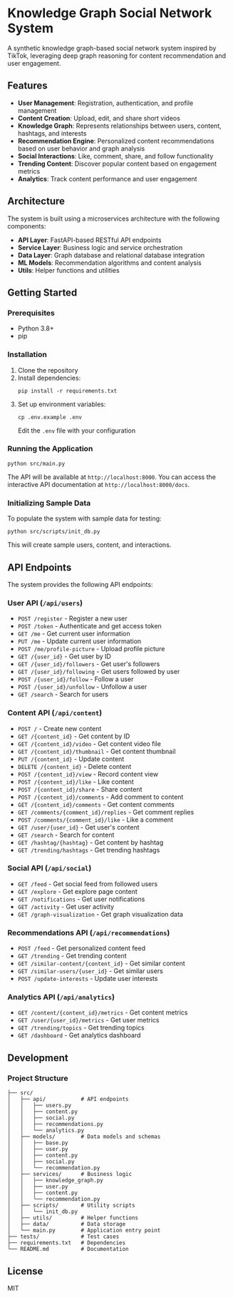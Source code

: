 # Knowledge Graph Social Network System

A synthetic knowledge graph-based social network system inspired by TikTok, leveraging deep graph reasoning for content recommendation and user engagement.

## Features

- **User Management**: Registration, authentication, and profile management
- **Content Creation**: Upload, edit, and share short videos
- **Knowledge Graph**: Represents relationships between users, content, hashtags, and interests
- **Recommendation Engine**: Personalized content recommendations based on user behavior and graph analysis
- **Social Interactions**: Like, comment, share, and follow functionality
- **Trending Content**: Discover popular content based on engagement metrics
- **Analytics**: Track content performance and user engagement

## Architecture

The system is built using a microservices architecture with the following components:

- **API Layer**: FastAPI-based RESTful API endpoints
- **Service Layer**: Business logic and service orchestration
- **Data Layer**: Graph database and relational database integration
- **ML Models**: Recommendation algorithms and content analysis
- **Utils**: Helper functions and utilities

## Getting Started

### Prerequisites

- Python 3.8+
- pip

### Installation

1. Clone the repository
2. Install dependencies:
   ```
   pip install -r requirements.txt
   ```
3. Set up environment variables:
   ```
   cp .env.example .env
   ```
   Edit the `.env` file with your configuration

### Running the Application

```
python src/main.py
```

The API will be available at `http://localhost:8000`. You can access the interactive API documentation at `http://localhost:8000/docs`.

### Initializing Sample Data

To populate the system with sample data for testing:

```
python src/scripts/init_db.py
```

This will create sample users, content, and interactions.

## API Endpoints

The system provides the following API endpoints:

### User API (`/api/users`)

- `POST /register` - Register a new user
- `POST /token` - Authenticate and get access token
- `GET /me` - Get current user information
- `PUT /me` - Update current user information
- `POST /me/profile-picture` - Upload profile picture
- `GET /{user_id}` - Get user by ID
- `GET /{user_id}/followers` - Get user's followers
- `GET /{user_id}/following` - Get users followed by user
- `POST /{user_id}/follow` - Follow a user
- `POST /{user_id}/unfollow` - Unfollow a user
- `GET /search` - Search for users

### Content API (`/api/content`)

- `POST /` - Create new content
- `GET /{content_id}` - Get content by ID
- `GET /{content_id}/video` - Get content video file
- `GET /{content_id}/thumbnail` - Get content thumbnail
- `PUT /{content_id}` - Update content
- `DELETE /{content_id}` - Delete content
- `POST /{content_id}/view` - Record content view
- `POST /{content_id}/like` - Like content
- `POST /{content_id}/share` - Share content
- `POST /{content_id}/comments` - Add comment to content
- `GET /{content_id}/comments` - Get content comments
- `GET /comments/{comment_id}/replies` - Get comment replies
- `POST /comments/{comment_id}/like` - Like a comment
- `GET /user/{user_id}` - Get user's content
- `GET /search` - Search for content
- `GET /hashtag/{hashtag}` - Get content by hashtag
- `GET /trending/hashtags` - Get trending hashtags

### Social API (`/api/social`)

- `GET /feed` - Get social feed from followed users
- `GET /explore` - Get explore page content
- `GET /notifications` - Get user notifications
- `GET /activity` - Get user activity
- `GET /graph-visualization` - Get graph visualization data

### Recommendations API (`/api/recommendations`)

- `POST /feed` - Get personalized content feed
- `GET /trending` - Get trending content
- `GET /similar-content/{content_id}` - Get similar content
- `GET /similar-users/{user_id}` - Get similar users
- `POST /update-interests` - Update user interests

### Analytics API (`/api/analytics`)

- `GET /content/{content_id}/metrics` - Get content metrics
- `GET /user/{user_id}/metrics` - Get user metrics
- `GET /trending/topics` - Get trending topics
- `GET /dashboard` - Get analytics dashboard

## Development

### Project Structure

```
├── src/
│   ├── api/           # API endpoints
│   │   ├── users.py
│   │   ├── content.py
│   │   ├── social.py
│   │   ├── recommendations.py
│   │   └── analytics.py
│   ├── models/        # Data models and schemas
│   │   ├── base.py
│   │   ├── user.py
│   │   ├── content.py
│   │   ├── social.py
│   │   └── recommendation.py
│   ├── services/      # Business logic
│   │   ├── knowledge_graph.py
│   │   ├── user.py
│   │   ├── content.py
│   │   └── recommendation.py
│   ├── scripts/       # Utility scripts
│   │   └── init_db.py
│   ├── utils/         # Helper functions
│   ├── data/          # Data storage
│   └── main.py        # Application entry point
├── tests/             # Test cases
├── requirements.txt   # Dependencies
└── README.md          # Documentation
```

## License

MIT 